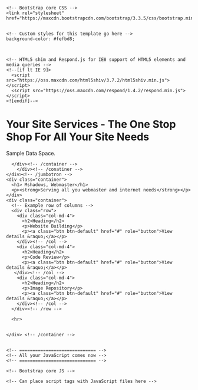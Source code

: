 
<html lang="en">
  <head>
    <meta charset="utf-8">
    <meta http-equiv="X-UA-Compatible" content="IE=edge">
    <meta name="viewport" content="width=device-width, initial-scale=1">
    <!-- The above 3 meta tags *must* come first in the head; any other head content must come *after* these tags -->

    <!-- Bootstrap core CSS -->
    <link rel="stylesheet" href="https://maxcdn.bootstrapcdn.com/bootstrap/3.3.5/css/bootstrap.min.css">


    <!-- Custom styles for this template go here -->
    background-color: #fefbd8;
    


    <!-- HTML5 shim and Respond.js for IE8 support of HTML5 elements and media queries -->
    <!--[if lt IE 9]>
      <script src="https://oss.maxcdn.com/html5shiv/3.7.2/html5shiv.min.js"></script>
      <script src="https://oss.maxcdn.com/respond/1.4.2/respond.min.js"></script>
    <![endif]-->
  </head>

  <body>
    <!-- Main jumbotron for a primary marketing message or call to action -->
    <div class="jumbotron">
      <div class="container">
        <div class="container">
        <h1>Your Site Services - The One Stop Shop For All Your Site Needs</h1>
        <p>Sample Data Space.</p>

      </div><!-- /container -->
        </div><!-- /conatiner -->
    </div><!-- /jumbotron -->
    <div class="container">
      <h1> Mshadows, Webmaster</h1>
      <p><strong>Serving all you webmaster and internet needs</strong></p> 
    </div>  
    <div class="container">
      <!-- Example row of columns -->
      <div class="row">
        <div class="col-md-4">
          <h2>Heading</h2>
          <p>Website Building</p>
          <p><a class="btn btn-default" href="#" role="button">View details &raquo;</a></p>
        </div><!-- /col -->
        <div class="col-md-4">
          <h2>Heading</h2>
          <p>Code Review</p>
          <p><a class="btn btn-default" href="#" role="button">View details &raquo;</a></p>
       </div><!-- /col -->
        <div class="col-md-4">
          <h2>Heading</h2>
          <p>Image Repository</p>
          <p><a class="btn btn-default" href="#" role="button">View details &raquo;</a></p>
        </div><!-- /col -->
      </div><!-- /row -->

      <hr>


    </div> <!-- /container -->


    <!-- ============================= -->
    <!-- All your JavaScript comes now -->
    <!-- ============================= -->

    <!-- Bootstrap core JS -->

    <!-- Can place script tags with JavaScript files here -->

  </body>
</html>
